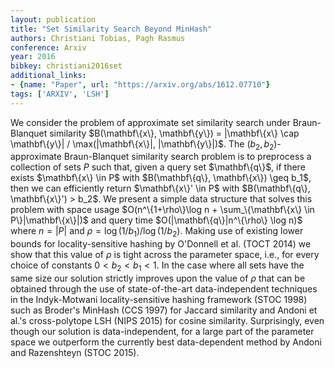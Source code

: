 ```yaml
---
layout: publication
title: "Set Similarity Search Beyond MinHash"
authors: Christiani Tobias, Pagh Rasmus
conference: Arxiv
year: 2016
bibkey: christiani2016set
additional_links:
- {name: "Paper", url: "https://arxiv.org/abs/1612.07710"}
tags: ['ARXIV', 'LSH']
---
```

We consider the problem of approximate set similarity search under Braun-Blanquet similarity $B(\mathbf\{x\}, \mathbf\{y\}) = |\mathbf\{x\} \cap \mathbf\{y\}| / \max(|\mathbf\{x\}|, |\mathbf\{y\}|)$. The $(b_2, b_2)$-approximate Braun-Blanquet similarity search problem is to preprocess a collection of sets $P$ such that, given a query set $\mathbf\{q\}$, if there exists $\mathbf\{x\} \in P$ with $B(\mathbf\{q\}, \mathbf\{x\}) \geq b_1$, then we can efficiently return $\mathbf\{x\}' \in P$ with $B(\mathbf\{q\}, \mathbf\{x\}') > b_2$. We present a simple data structure that solves this problem with space usage $O(n^\{1+\rho\}\log n + \sum_\{\mathbf\{x\} \in P\}|\mathbf\{x\}|)$ and query time $O(|\mathbf\{q\}|n^\{\rho\} \log n)$ where $n = |P|$ and $\rho = \log(1/b_1)/\log(1/b_2)$. Making use of existing lower bounds for locality-sensitive hashing by O'Donnell et al. (TOCT 2014) we show that this value of $\rho$ is tight across the parameter space, i.e., for every choice of constants $0 < b_2 < b_1 < 1$. In the case where all sets have the same size our solution strictly improves upon the value of $\rho$ that can be obtained through the use of state-of-the-art data-independent techniques in the Indyk-Motwani locality-sensitive hashing framework (STOC 1998) such as Broder's MinHash (CCS 1997) for Jaccard similarity and Andoni et al.'s cross-polytope LSH (NIPS 2015) for cosine similarity. Surprisingly, even though our solution is data-independent, for a large part of the parameter space we outperform the currently best data-dependent method by Andoni and Razenshteyn (STOC 2015).